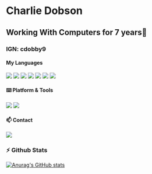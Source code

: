 # Charlie Dobson
## Working With Computers for 7 years👋
### IGN: cdobby9


#### My Languages

[![](https://img.shields.io/badge/-HTML5-e34f26?style=flat-square&logo=HTML5&logoColor=fff)](https://html.spec.whatwg.org)
[![](https://img.shields.io/badge/-CSS3-1572B6?style=flat-square&logo=css3&logoColor=white)](https://www.w3.org/Style/CSS/)
[![](https://img.shields.io/badge/-JavaScript-e5cd0c?style=flat-square&logo=JavaScript&logoColor=000)](https://www.ecma-international.org)
[![](https://img.shields.io/badge/-Java-%23ED8B00.svg?&style=flat-square&logo=java&logoColor=white)](https://www.java.com/)
[![](https://img.shields.io/badge/c%23%20-%23239120.svg?&style=flat-square&logo=c-sharp&logoColor=white)](https://docs.microsoft.com/en-us/dotnet/csharp/)
[![](https://img.shields.io/badge/c++%20-%2300599C.svg?&style=flat-square&logo=c%2B%2B&ogoColor=white)](https://docs.microsoft.com/en-us/cpp/cpp/?view=msvc-170)
[![](https://img.shields.io/badge/php-%23777BB4.svg?style=flat-square&logo=php&logoColor=white)](https://www.php.net/)



#### ⌨️ Platform & Tools

[![](https://img.shields.io/badge/Windows-11-2376bc?style=flat-square&logo=windows)](https://www.microsoft.com/windows/get-windows-10)
[![](https://img.shields.io/badge/IDE-Visual%20Studio%20Code-blue?style=flat-square&logo=visual-studio-code)](https://code.visualstudio.com/)

#### 📫 Contact

[![](https://img.shields.io/badge/-contact@cdobbystudios.uk-911318?style=flat-square&logo=Mail.RU&logoColor=white)](mailto:contact@cdobbystudios.uk)

### :zap: Github Stats
[![Anurag's GitHub stats](https://github-readme-stats.vercel.app/api?username=cdobby69)](https://github.com/anuraghazra/github-readme-stats)

